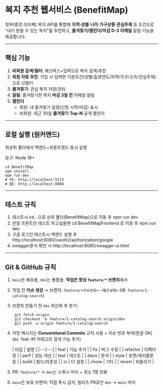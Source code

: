 # 복지 추천 웹서비스 (BenefitMap)

정부(중앙·지자체) 복지 API를 통합해 **지역·성별·나이·가구상황·관심주제** 등 조건으로
“내가 받을 수 있는 복지”를 추천하고, **즐겨찾기/캘린더/마감 D-3 이메일** 알림 기능을 제공합니다.

---

## 핵심 기능
1. **비회원 검색/필터**: 체크박스+입력으로 복지 검색/추천
2. **회원 자동 추천**: 가입 시 입력한 기본조건(성별/출생연도/지역/가구/소득/관심주제)으로 선필터
3. **즐겨찾기**: 관심 복지 저장/관리
4. **알림**: 즐겨찾기한 복지 **마감 3일 전** 이메일 알림
5. **캘린더**
   - 회원: 내 즐겨찾기 일정(신청 시작/마감) 표시
   - 비회원: 최근 30일 **즐겨찾기 Top-N** 공개 캘린더

---

## 로컬 실행 (원커맨드)
최상위 폴더에서 백엔드+프론트엔드 동시 실행

요구: Node 18+
```
cd BenefitMap
npm install
npm run dev
# FE: http://localhost:5173
# BE: http://localhost:8080
```

---

## 테스트 규칙
1. 테스트시 cd.. 으로 상위 폴더(BenefitMap)으로 이동 후 npm run dev
2. 만일 프론트만 테스트 하고싶을땐 cd BenefitMapFrontend 로 이동 후 npm run dev
3. 구글 로그인 테스트시 백엔드 실행 후 http://localhost:8080/oauth2/authorization/google
4. swagger문서 확인 시 http://localhost:8080/swagger-ui.html

---

## Git & GitHub 규칙
1. `main`은 배포용, `dev`는 통합용. **작업은 항상 `feature/*` 브랜치**에서
2.  작업 전 **이슈 생성** → 브랜치: `feature/<이슈번호>-<짧은설명>` (예: `feature/1-catalog-search`)
3. 브랜치 만들기 전 `dev` 최신화 후 분기:
   ```
    git fetch origin
    git checkout -b feature/1-catalog-search origin/dev
    git push -u origin feature/1-catalog-search
   ```
4. 커밋 메시지는 **Conventional Commits** 규칙 사용 + 이슈 번호 부여(한글 OK)
   <br>(ex. feat: #1 카테고리 검색 기능 추가)

   | 타입 | 설명 |
         |---|---|
   | feat | 기능 추가 |
   | fix | 버그 수정 |
   | refactor | 리팩터링 |
   | perf | 성능 개선 |
   | test | 테스트 |
   | docs | 문서 |
   | style | 포맷/세미콜론 등 |
   | build | 빌드/의존성 |
   | ci | CI 설정 |
   | chore | 기타 |
   | revert | 되돌리기 |
5. PR: `feature/*` → `dev`는 스쿼시 머지 + 최소 1명 리뷰
6. `main`은 보호 브랜치: 직접 푸시 금지, 릴리즈 PR로만 `dev` → `main` 머지

